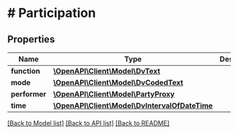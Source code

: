 # # Participation

## Properties

Name | Type | Description | Notes
------------ | ------------- | ------------- | -------------
**function** | [**\OpenAPI\Client\Model\DvText**](DvText.md) |  |
**mode** | [**\OpenAPI\Client\Model\DvCodedText**](DvCodedText.md) |  | [optional]
**performer** | [**\OpenAPI\Client\Model\PartyProxy**](PartyProxy.md) |  |
**time** | [**\OpenAPI\Client\Model\DvIntervalOfDateTime**](DvIntervalOfDateTime.md) |  | [optional]

[[Back to Model list]](../../README.md#models) [[Back to API list]](../../README.md#endpoints) [[Back to README]](../../README.md)
